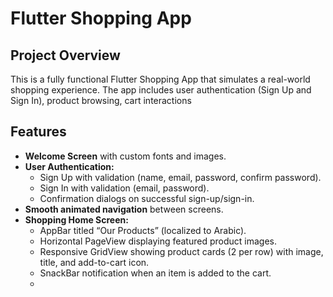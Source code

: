 # Flutter Shopping App

## Project Overview
This is a fully functional Flutter Shopping App that simulates a real-world shopping experience. The app includes user authentication (Sign Up and Sign In), product browsing, cart interactions

## Features
- **Welcome Screen** with custom fonts and images.
- **User Authentication:**  
  - Sign Up with validation (name, email, password, confirm password).  
  - Sign In with validation (email, password).  
  - Confirmation dialogs on successful sign-up/sign-in.
- **Smooth animated navigation** between screens.
- **Shopping Home Screen:**  
  - AppBar titled “Our Products” (localized to Arabic).  
  - Horizontal PageView displaying featured product images.  
  - Responsive GridView showing product cards (2 per row) with image, title, and add-to-cart icon.  
  - SnackBar notification when an item is added to the cart.  
  -
